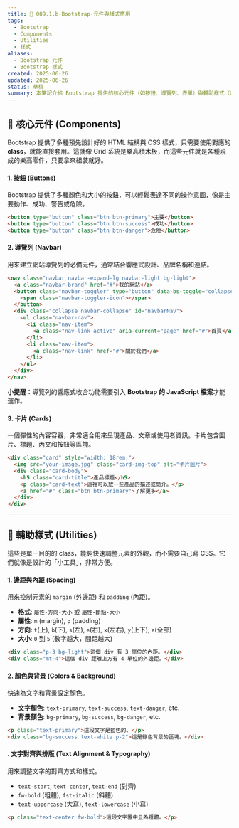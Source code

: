 ```yaml
---
title: 📌 009.1.b-Bootstrap-元件與樣式應用
tags:
  - Bootstrap
  - Components
  - Utilities
  - 樣式
aliases:
  - Bootstrap 元件
  - Bootstrap 樣式
created: 2025-06-26
updated: 2025-06-26
status: 草稿
summary: 本筆記介紹 Bootstrap 提供的核心元件（如按鈕、導覽列、表單）與輔助樣式（Utilities），讓你快速建立美觀的網頁介面。
---
```


## 📘 核心元件 (Components)

Bootstrap 提供了多種預先設計好的 HTML 結構與 CSS 樣式，只需要使用對應的 **class**，就能直接套用。這就像 Grid 系統是樂高積木板，而這些元件就是各種現成的樂高零件，只要拿來組裝就好。

#### **1. 按鈕 (Buttons)**

Bootstrap 提供了多種顏色和大小的按鈕，可以輕鬆表達不同的操作意圖，像是主要動作、成功、警告或危險。

```html
<button type="button" class="btn btn-primary">主要</button>
<button type="button" class="btn btn-success">成功</button>
<button type="button" class="btn btn-danger">危險</button>
```

#### **2. 導覽列 (Navbar)**

用來建立網站導覽列的必備元件，通常結合響應式設計、品牌名稱和連結。

```html
<nav class="navbar navbar-expand-lg navbar-light bg-light">
  <a class="navbar-brand" href="#">我的網站</a>
  <button class="navbar-toggler" type="button" data-bs-toggle="collapse" data-bs-target="#navbarNav">
    <span class="navbar-toggler-icon"></span>
  </button>
  <div class="collapse navbar-collapse" id="navbarNav">
    <ul class="navbar-nav">
      <li class="nav-item">
        <a class="nav-link active" aria-current="page" href="#">首頁</a>
      </li>
      <li class="nav-item">
        <a class="nav-link" href="#">關於我們</a>
      </li>
    </ul>
  </div>
</nav>
```

**小提醒**：導覽列的響應式收合功能需要引入 **Bootstrap 的 JavaScript 檔案**才能運作。

#### **3. 卡片 (Cards)**

一個彈性的內容容器，非常適合用來呈現產品、文章或使用者資訊。卡片包含圖片、標題、內文和按鈕等區塊。

```html
<div class="card" style="width: 18rem;">
  <img src="your-image.jpg" class="card-img-top" alt="卡片圖片">
  <div class="card-body">
    <h5 class="card-title">產品標題</h5>
    <p class="card-text">這裡可以放一些產品的描述或簡介。</p>
    <a href="#" class="btn btn-primary">了解更多</a>
  </div>
</div>
```

---
## 🎨 輔助樣式 (Utilities)

這些是單一目的的 class，能夠快速調整元素的外觀，而不需要自己寫 CSS。它們就像是設計的「小工具」，非常方便。

#### **1. 邊距與內距 (Spacing)**

用來控制元素的 `margin` (外邊距) 和 `padding` (內距)。
- **格式**: `屬性-方向-大小` 或 `屬性-斷點-大小`
- **屬性**: `m` (margin), `p` (padding)
- **方向**: `t`(上), `b`(下), `s`(左), `e`(右), `x`(左右), `y`(上下), `a`(全部)
- **大小**: `0` 到 `5` (數字越大，間距越大)

```html
<div class="p-3 bg-light">這個 div 有 3 單位的內距。</div>
<div class="mt-4">這個 div 距離上方有 4 單位的外邊距。</div>
```

#### **2. 顏色與背景 (Colors & Background)**

快速為文字和背景設定顏色。
- **文字顏色**: `text-primary`, `text-success`, `text-danger`, etc.
- **背景顏色**: `bg-primary`, `bg-success`, `bg-danger`, etc.

```html
<p class="text-primary">這段文字是藍色的。</p>
<div class="bg-success text-white p-2">這是綠色背景的區塊。</div>
```

#### **. 文字對齊與排版 (Text Alignment & Typography)**

用來調整文字的對齊方式和樣式。

- `text-start`, `text-center`, `text-end` (對齊)
- `fw-bold` (粗體), `fst-italic` (斜體)
- `text-uppercase` (大寫), `text-lowercase` (小寫)

```html
<p class="text-center fw-bold">這段文字置中且為粗體。</p>
```